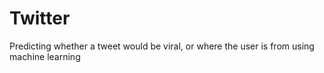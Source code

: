 # Twitter
Predicting whether a tweet would be viral, or where the user is from using machine learning
